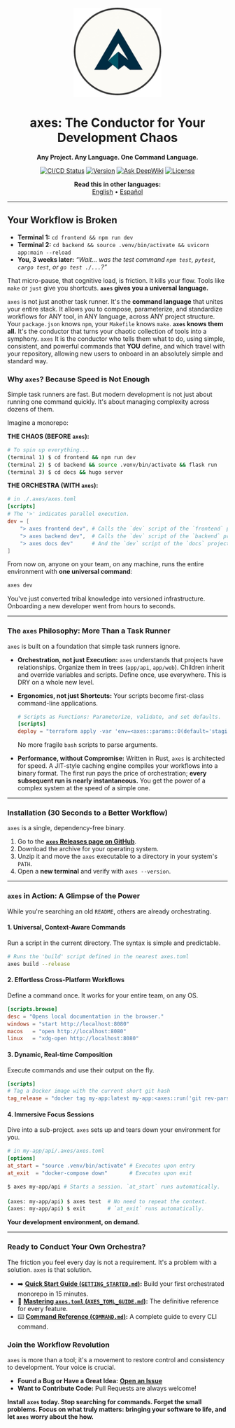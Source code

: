 <p align="center">
  <img src="logo.png" alt="axes Logo" width="200">
</p>

<h1 align="center">axes: The Conductor for Your Development Chaos</h1>

<p align="center">
  <strong>Any Project. Any Language. One Command Language.</strong>
</p>

<p align="center">
  <a href="#"><img src="https://img.shields.io/badge/build-passing-brightgreen" alt="CI/CD Status"></a>
  <a href="https://github.com/retypeos/axes/releases"><img src="https://img.shields.io/badge/version-v0.2.1--beta-blue" alt="Version"></a>
  <a href="https://deepwiki.com/RetypeOS/axes"><img src="https://deepwiki.com/badge.svg" alt="Ask DeepWiki"></a>
  <a href="LICENSE"><img src="https://img.shields.io/badge/license-MIT-lightgrey" alt="License"></a>
</p>

<p align="center">
  <strong>Read this in other languages:</strong><br>
  <a href="./README.md">English</a> •
  <a href="./docs/es/README.md">Español</a>
</p>

---

## Your Workflow is Broken

- **Terminal 1:** `cd frontend && npm run dev`
- **Terminal 2:** `cd backend && source .venv/bin/activate && uvicorn app:main --reload`
- **You, 3 weeks later:** *“Wait... was the test command `npm test`, `pytest`, `cargo test`, or `go test ./...`?”*

That micro-pause, that cognitive load, is friction. It kills your flow. Tools like `make` or `just` give you shortcuts. **`axes` gives you a universal language.**

`axes` is not just another task runner. It's the **command language** that unites your entire stack. It allows you to compose, parameterize, and standardize workflows for ANY tool, in ANY language, across ANY project structure. Your `package.json` knows `npm`, your `Makefile` knows `make`. **`axes` knows them all.** It's the conductor that turns your chaotic collection of tools into a symphony. `axes` It is the conductor who tells them what to do, using simple, consistent, and powerful commands that **YOU** define, and which travel with your repository, allowing new users to onboard in an absolutely simple and standard way.

### Why `axes`? Because Speed is Not Enough

Simple task runners are fast. But modern development is not just about running one command quickly. It's about managing complexity across dozens of them.

Imagine a monorepo:

**THE CHAOS (BEFORE `axes`):**

```sh
# To spin up everything...
(terminal 1) $ cd frontend && npm run dev
(terminal 2) $ cd backend && source .venv/bin/activate && flask run
(terminal 3) $ cd docs && hugo server
```

**THE ORCHESTRA (WITH `axes`):**

```toml
# in ./.axes/axes.toml
[scripts]
# The '>' indicates parallel execution.
dev = [
    "> axes frontend dev", # Calls the `dev` script of the `frontend` project
    "> axes backend dev",  # Calls the `dev` script of the `backend` project
    "> axes docs dev"      # And the `dev` script of the `docs` project
]
```

From now on, anyone on your team, on any machine, runs the entire environment with **one universal command**:

```sh
axes dev
```

You've just converted tribal knowledge into versioned infrastructure. Onboarding a new developer went from hours to seconds.

---

### The `axes` Philosophy: More Than a Task Runner

`axes` is built on a foundation that simple task runners ignore.

- **Orchestration, not just Execution:** `axes` understands that projects have relationships. Organize them in trees (`app/api`, `app/web`). Children inherit and override variables and scripts. Define once, use everywhere. This is DRY on a whole new level.
- **Ergonomics, not just Shortcuts:** Your scripts become first-class command-line applications.

    ```toml
    # Scripts as Functions: Parameterize, validate, and set defaults.
    [scripts]
    deploy = "terraform apply -var 'env=<axes::params::0(default='staging')>'"
    ```

    No more fragile `bash` scripts to parse arguments.
- **Performance, without Compromise:** Written in Rust, `axes` is architected for speed. A JIT-style caching engine compiles your workflows into a binary format. The first run pays the price of orchestration; **every subsequent run is nearly instantaneous.** You get the power of a complex system at the speed of a simple one.

---

### Installation (30 Seconds to a Better Workflow)

`axes` is a single, dependency-free binary.

1. Go to the [**`axes` Releases page on GitHub**](https://github.com/RetypeOS/axes/releases).
2. Download the archive for your operating system.
3. Unzip it and move the `axes` executable to a directory in your system's `PATH`.
4. Open a **new terminal** and verify with `axes --version`.

---

### `axes` in Action: A Glimpse of the Power

While you're searching an old `README`, others are already orchestrating.

#### 1. Universal, Context-Aware Commands

Run a script in the current directory. The syntax is simple and predictable.

```sh
# Runs the 'build' script defined in the nearest axes.toml
axes build --release
```

#### 2. Effortless Cross-Platform Workflows

Define a command once. It works for your entire team, on any OS.

```toml
[scripts.browse]
desc = "Opens local documentation in the browser."
windows = "start http://localhost:8080"
macos   = "open http://localhost:8080"
linux   = "xdg-open http://localhost:8080"
```

#### 3. Dynamic, Real-time Composition

Execute commands and use their output on the fly.

```toml
[scripts]
# Tag a Docker image with the current short git hash
tag_release = "docker tag my-app:latest my-app:<axes::run('git rev-parse --short HEAD')>"
```

#### 4. Immersive Focus Sessions

Dive into a sub-project. `axes` sets up and tears down your environment for you.

```toml
# in my-app/api/.axes/axes.toml
[options]
at_start = "source .venv/bin/activate" # Executes upon entry
at_exit  = "docker-compose down"       # Executes upon exit
```

```sh
$ axes my-app/api # Starts a session. `at_start` runs automatically.

(axes: my-app/api) $ axes test  # No need to repeat the context.
(axes: my-app/api) $ exit       # `at_exit` runs automatically.
```

**Your development environment, on demand.**

---

### Ready to Conduct Your Own Orchestra?

The friction you feel every day is not a requirement. It's a problem with a solution. `axes` is that solution.

- ➡️ **[Quick Start Guide (`GETTING_STARTED.md`)](./GETTING_STARTED.md):** Build your first orchestrated monorepo in 15 minutes.
- 📖 **[Mastering `axes.toml` (`AXES_TOML_GUIDE.md`)](./AXES_TOML_GUIDE.md):** The definitive reference for every feature.
- ⌨️ **[Command Reference (`COMMAND.md`)](./COMMAND.md):** A complete guide to every CLI command.

### Join the Workflow Revolution

`axes` is more than a tool; it's a movement to restore control and consistency to development. Your voice is crucial.

- **Found a Bug or Have a Great Idea:** [**Open an Issue**](https://github.com/RetypeOS/axes/issues)
- **Want to Contribute Code:** Pull Requests are always welcome!

**Install `axes` today. Stop searching for commands. Forget the small problems. Focus on what truly matters: **bringing your software to life**, and let `axes` worry about the how.**
